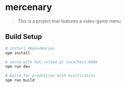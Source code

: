 # mercenary

> This is a project that features a video-game menu

## Build Setup

``` bash
# install dependencies
npm install

# serve with hot reload at localhost:8080
npm run dev

# build for production with minification
npm run build
```
